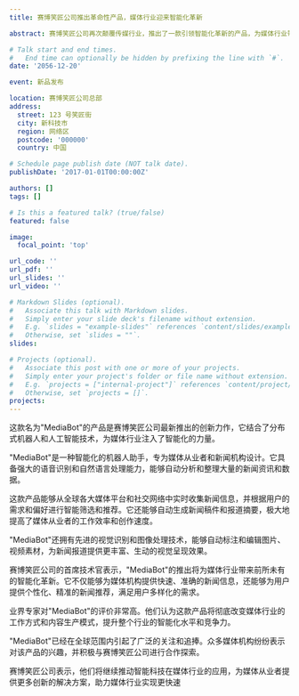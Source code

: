 ```yaml
---
title: 赛博笑匠公司推出革命性产品，媒体行业迎来智能化革新

abstract: 赛博笑匠公司再次颠覆传媒行业，推出了一款引领智能化革新的产品，为媒体行业带来全新的体验和发展机遇。

# Talk start and end times.
#   End time can optionally be hidden by prefixing the line with `#`.
date: '2056-12-20'

event: 新品发布

location: 赛博笑匠公司总部
address:
  street: 123 号笑匠街
  city: 新科技市
  region: 网络区
  postcode: '000000'
  country: 中国

# Schedule page publish date (NOT talk date).
publishDate: '2017-01-01T00:00:00Z'

authors: []
tags: []

# Is this a featured talk? (true/false)
featured: false

image:
  focal_point: 'top'

url_code: ''
url_pdf: ''
url_slides: ''
url_video: ''

# Markdown Slides (optional).
#   Associate this talk with Markdown slides.
#   Simply enter your slide deck's filename without extension.
#   E.g. `slides = "example-slides"` references `content/slides/example-slides.md`.
#   Otherwise, set `slides = ""`.
slides:

# Projects (optional).
#   Associate this post with one or more of your projects.
#   Simply enter your project's folder or file name without extension.
#   E.g. `projects = ["internal-project"]` references `content/project/deep-learning/index.md`.
#   Otherwise, set `projects = []`.
projects:
---
```


这款名为"MediaBot"的产品是赛博笑匠公司最新推出的创新力作，它结合了分布式机器人和人工智能技术，为媒体行业注入了智能化的力量。

"MediaBot"是一种智能化的机器人助手，专为媒体从业者和新闻机构设计。它具备强大的语音识别和自然语言处理能力，能够自动分析和整理大量的新闻资讯和数据。

这款产品能够从全球各大媒体平台和社交网络中实时收集新闻信息，并根据用户的需求和偏好进行智能筛选和推荐。它还能够自动生成新闻稿件和报道摘要，极大地提高了媒体从业者的工作效率和创作速度。

"MediaBot"还拥有先进的视觉识别和图像处理技术，能够自动标注和编辑图片、视频素材，为新闻报道提供更丰富、生动的视觉呈现效果。

赛博笑匠公司的首席技术官表示，"MediaBot"的推出将为媒体行业带来前所未有的智能化革新。它不仅能够为媒体机构提供快速、准确的新闻信息，还能够为用户提供个性化、精准的新闻推荐，满足用户多样化的需求。

业界专家对"MediaBot"的评价非常高。他们认为这款产品将彻底改变媒体行业的工作方式和内容生产模式，提升整个行业的智能化水平和竞争力。

"MediaBot"已经在全球范围内引起了广泛的关注和追捧。众多媒体机构纷纷表示对该产品的兴趣，并积极与赛博笑匠公司进行合作探索。

赛博笑匠公司表示，他们将继续推动智能科技在媒体行业的应用，为媒体从业者提供更多创新的解决方案，助力媒体行业实现更快速
